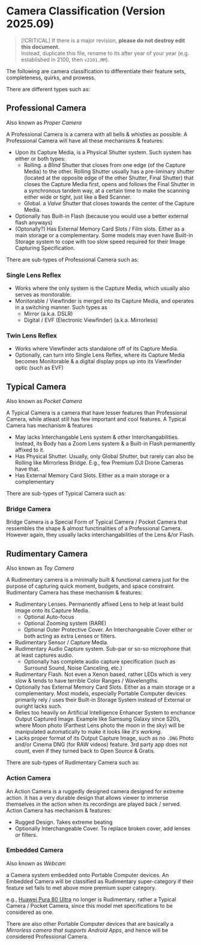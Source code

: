 # Camera Classification (Version 2025.09)

> [!CRITICAL]
> If there is a major revision, **please do not destroy edit this document**.  
> Instead, duplicate this file, rename to its after year of your year (e.g. established in 2100, then `v2101.MM`).

The following are camera classification to differentiate their feature sets, completeness, quirks, and prowess.

There are different types such as:

## Professional Camera

Also known as *Proper Camera*

A Professional Camera is a camera with all bells & whistles as possible. A Professional Camera will have all these mechanisms & features:

- Upon its Capture Media, is a Physical Shutter system. Such system has either or both types:
    - Rolling. a *Blind* Shutter that closes from one edge (of the Capture Media) to the other. Rolling Shutter usually has a pre-liminary shutter (located at the opposite edge of the other Shutter, Final Shutter) that closes the Capture Media first, opens and follows the Final Shutter in a synchronous tandem way, at a certain time to make the scanning either wide or tight, just like a Bed Scanner.
    - Global. a *Valve* Shutter that closes towards the center of the Capture Media. 
- Optionally has Built-in Flash (because you would use a better external flash anyways)
- (Optonally?) Has External Memory Card Slots / Film slots. Either as a main storage or a complementary. Some models may even have Built-in Storage system to cope with too slow speed required for their Image Capturing Specification.

There are sub-types of Professional Camera such as:

### Single Lens Reflex

- Works where the only system is the Capture Media, which usually also serves as monitorable.
- Monitorable / Viewfinder is merged into its Capture Media, and operates in a switching manner. Such types as
    - Mirror (a.k.a. DSLR)
    - Digital / EVF (Electronic Viewfinder) (a.k.a. Mirrorless)

### Twin Lens Reflex

- Works where Viewfinder acts standalone off of its Capture Media.
- Optionally, can turn into Single Lens Reflex, where its Capture Media becomes Monitorable & a digital display pops up into its Viewfinder optic (such as EVF)

## Typical Camera

Also known as *Pocket Camera*

A Typical Camera is a camera that have lesser features than Professional Camera, while atleast still has few important and cool features. A Typical Camera has mechanism & features

- May lacks Interchangable Lens system & other Interchangabilities. Instead, its Body has a Zoom Lens system & a Built-in Flash permanently affixed to it.
- Has Physical Shutter. Usually, only Global Shutter, but rarely can also be Rolling like Mirrorless Bridge. E.g., few Premium DJI Drone Cameras have that.
- Has External Memory Card Slots. Either as a main storage or a complementary

There are sub-types of Typical Camera such as:

### Bridge Camera

Bridge Camera is a Special Form of Typical Camera / Pocket Camera that ressembles the shape & almost functinalities of a Professional Camera. However again, they usually lacks interchangabilities of the Lens &/or Flash.

## Rudimentary Camera

Also known as *Toy Camera*

A Rudimentary camera is a minimally built & functional camera just for the purpose of capturing quick moment, budgets, and space constraint. Rudimentary Camera has these mechanism & features:

- Rudimentary Lenses. Permanently affixed Lens to help at least build image onto its Capture Media.
    - Optional Auto-focus
    - Optional Zooming system (RARE)
    - Optional Outer Protective Cover. An Interchangeable Cover either or both acting as extra Lenses or filters.
- Rudimentary Sensor / Capture Media.
- Rudimentary Audio Capture system. Sub-par or so-so microphone that at least captures audio.
    - Optionally has complete audio capture specification (such as Surround Sound, Noise Canceling, etc.)
- Rudimentary Flash. Not even a Xenon based, rather LEDs which is very slow & tends to have terrible Color Ranges / Wavelengths.
- Optionally has External Memory Card Slots. Either as a main storage or a complementary. Most models, especially Portable Computer devices primarily rely / uses their Built-in Storage System instead of External or ouright lacks such.
- Relies too heavily on Artificial Intelligence Enhancer System to enchance Output Captured Image. Example like Samsung Galaxy since S20s, where Moon photo (Farthest Lens photo the moon in the sky) will be manipulated automatically to make it looks like *it's working*.
- Lacks proper format of its Output Capture Image, such as no `.DNG` Photo and/or Cinema DNG (for RAW videos) feature. 3rd party app does not count, even if they turned back to Open Source & Gratis.

There are sub-types of Rudimentary Camera such as:

### Action Camera

An Action Camera is a ruggedly designed camera designed for extreme action. It has a very durable design that allows viewer to immerse themselves in the action when its recordings are played back / served. Action Camera has mechanism & features:

- Rugged Design. Takes extreme beating
- Optionally Interchangeable Cover. To replace broken cover, add lenses or filters.

### Embedded Camera

Also known as *Webcam*

a Camera system embedded onto Portable Computer devices. An Embedded Camera will be classified as Rudimentary super-category if their feature set fails to met above more premium super category.

e.g., [Huawei Pura 80 Ultra](https://www.gsmarena.com/huawei_pura_80_ultra_5g-13944.php) no longer is Rudimentary, rather a Typical Camera / Pocket Camera, since this model met specifications to be considered as one.

There are also other Portable Computer devices that are basically a *Mirrorless camera that supports Android Apps*, and hence will be considered Professional Camera.